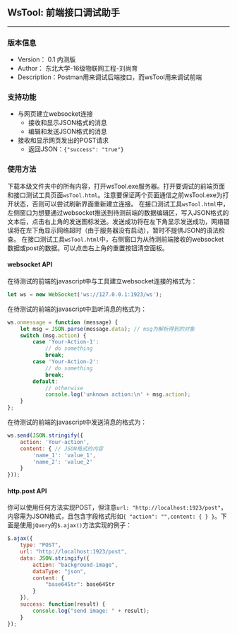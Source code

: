 ## WsTool: 前端接口调试助手
***
### 版本信息
+ Version： 0.1 内测版
+ Author： 东北大学-16级物联网工程-刘尚育
+ Description：Postman用来调试后端接口，而wsTool用来调试前端

### 支持功能
+ 与网页建立websocket连接
	+ 接收和显示JSON格式的消息
	+ 编辑和发送JSON格式的消息
+ 接收和显示网页发出的POST请求
	+ 返回JSON：`{"success": "true"}`

### 使用方法
下载本级文件夹中的所有内容，打开wsTool.exe服务器。打开要调试的前端页面和接口测试工具页面`wsTool.html`。注意要保证两个页面通信之前wsTool.exe为打开状态，否则可以尝试刷新界面重新建立连接。
在接口测试工具`wsTool.html`中，左侧窗口为想要通过websocket推送到待测前端的数据编辑区，写入JSON格式的文本后，点击右上角的发送图标发送。发送成功将在左下角显示发送成功，网络错误将在左下角显示网络超时（由于服务器没有启动），暂时不提供JSON的语法检查。
在接口测试工具`wsTool.html`中，右侧窗口为从待测前端接收的websocket数据或post的数据。可以点击右上角的重置按钮清空面板。
#### websocket API
在待测试的前端的javascript中与工具建立websocket连接的格式为：
```js
let ws = new WebSocket('ws://127.0.0.1:1923/ws');
```
在待测试的前端的javascript中监听消息的格式为：
```js
ws.onmessage = function (message) {
    let msg = JSON.parse(message.data); // msg为解析得到的对象
    switch (msg.action) {
        case 'Your-Action-1':
            // do something
            break;
        case 'Your-Action-2':
            // do something
			break;
        default:
			// otherwise
            console.log('unknown action:\n' + msg.action);
    }
};
```
在待测试的前端的javascript中发送消息的格式为：
```js
ws.send(JSON.stringify({
	action: 'Your-action',
	content: { // JSON格式的内容
		'name_1': 'value_1',
		'name_2': 'value_2'
	}
}));
```
#### http.post API
你可以使用任何方法实现POST，但注意`url: "http://localhost:1923/post"`，内容需为JSON格式，且包含字段格式形如`{ "action": "",content: { } }`。下面是使用`jQuery`的`$.ajax()`方法实现的例子：
```js
$.ajax({
	type: "POST",
	url: "http://localhost:1923/post",
	data: JSON.stringify({
		action: "background-image",
		dataType: "json",
		content: {
            "base64Str": base64Str
        }
	}),
	success: function(result) {
		console.log("send image: " + result);
	}
});
```